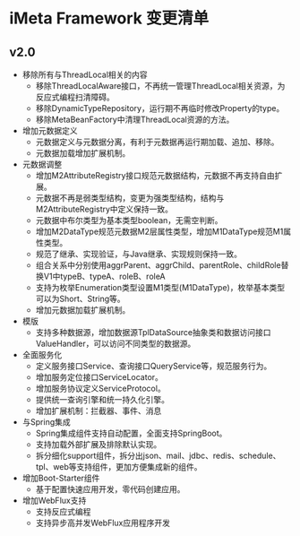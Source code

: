 # iMeta Framework 变更清单

## v2.0
- 移除所有与ThreadLocal相关的内容
  - 移除ThreadLocalAware接口，不再统一管理ThreadLocal相关资源，为反应式编程扫清障碍。
  - 移除DynamicTypeRepository，运行期不再临时修改Property的type。
  - 移除MetaBeanFactory中清理ThreadLocal资源的方法。
- 增加元数据定义
  - 元数据定义与元数据分离，有利于元数据再运行期加载、追加、移除。
  - 元数据加载增加扩展机制。
- 元数据调整
  - 增加M2AttributeRegistry接口规范元数据结构，元数据不再支持自由扩展。
  - 元数据不再是弱类型结构，变更为强类型结构，结构与M2AttributeRegistry中定义保持一致。
  - 元数据中布尔类型为基本类型boolean，无需空判断。
  - 增加M2DataType规范元数据M2层属性类型，增加M1DataType规范M1属性类型。
  - 规范了继承、实现验证，与Java继承、实现规则保持一致。
  - 组合关系中分别使用aggrParent、aggrChild、parentRole、childRole替换V1中typeB、typeA、roleB、roleA
  - 支持为枚举Enumeration类型设置M1类型(M1DataType)，枚举基本类型可以为Short、String等。
  - 增加元数据加载扩展机制。
- 模版
  - 支持多种数据源，增加数据源TplDataSource<M>抽象类和数据访问接口ValueHandler<M>，可以访问不同类型的数据源。
- 全面服务化
  - 定义服务接口Service、查询接口QueryService等，规范服务行为。
  - 增加服务定位接口ServiceLocator。
  - 增加服务协议定义ServiceProtocol。
  - 提供统一查询引擎和统一持久化引擎。
  - 增加扩展机制：拦截器、事件、消息
- 与Spring集成
  - Spring集成组件支持自动配置，全面支持SpringBoot。
  - 支持加载外部扩展及排除默认实现。
  - 拆分细化support组件，拆分出json、mail、jdbc、redis、schedule、tpl、web等支持组件，更加方便集成新的组件。
- 增加Boot-Starter组件
  - 基于配置快速应用开发，零代码创建应用。
- 增加WebFlux支持
  - 支持反应式编程
  - 支持异步高并发WebFlux应用程序开发